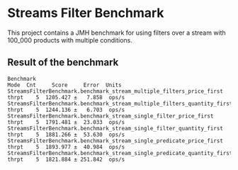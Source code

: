 # Streams Filter Benchmark

This project contains a JMH benchmark for using filters over a stream with 100_000 products with multiple conditions.

## Result of the benchmark

```
Benchmark                                                                 Mode  Cnt     Score     Error  Units
StreamsFilterBenchmark.benchmark_stream_multiple_filters_price_first     thrpt    5  1205.427 ±   7.858  ops/s
StreamsFilterBenchmark.benchmark_stream_multiple_filters_quantity_first  thrpt    5  1244.136 ±   6.703  ops/s
StreamsFilterBenchmark.benchmark_stream_single_filter_price_first        thrpt    5  1791.481 ±  23.033  ops/s
StreamsFilterBenchmark.benchmark_stream_single_filter_quantity_first     thrpt    5  1881.266 ±  53.630  ops/s
StreamsFilterBenchmark.benchmark_stream_single_predicate_price_first     thrpt    5  1893.977 ±  40.984  ops/s
StreamsFilterBenchmark.benchmark_stream_single_predicate_quantity_first  thrpt    5  1821.884 ± 251.842  ops/s
```